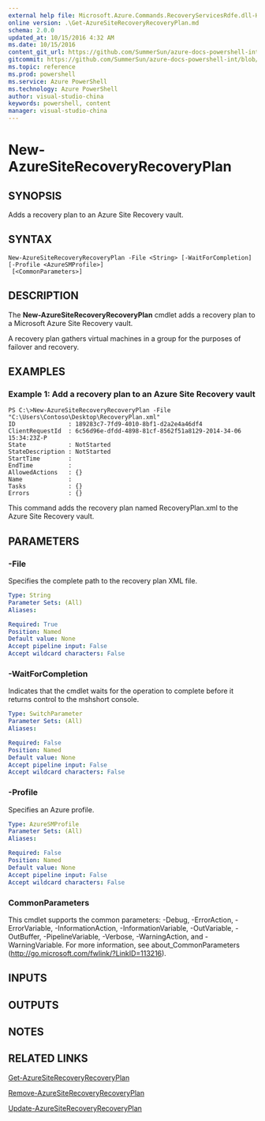 ```yaml
---
external help file: Microsoft.Azure.Commands.RecoveryServicesRdfe.dll-Help.xml
online version: .\Get-AzureSiteRecoveryRecoveryPlan.md
schema: 2.0.0
updated_at: 10/15/2016 4:32 AM
ms.date: 10/15/2016
content_git_url: https://github.com/SummerSun/azure-docs-powershell-int/blob/master/azureps-cmdlets-docs/ServiceManagement/Azure.SiteRecovery/v1.0/CmdletMDs/New-AzureSiteRecoveryRecoveryPlan.md
gitcommit: https://github.com/SummerSun/azure-docs-powershell-int/blob/1bfd8e268acfc1799ad3f17c5a982578f54443cf/azureps-cmdlets-docs/ServiceManagement/Azure.SiteRecovery/v1.0/CmdletMDs/New-AzureSiteRecoveryRecoveryPlan.md
ms.topic: reference
ms.prod: powershell
ms.service: Azure PowerShell
ms.technology: Azure PowerShell
author: visual-studio-china
keywords: powershell, content
manager: visual-studio-china
---
```


# New-AzureSiteRecoveryRecoveryPlan

## SYNOPSIS
Adds a recovery plan to an Azure Site Recovery vault.

## SYNTAX

```
New-AzureSiteRecoveryRecoveryPlan -File <String> [-WaitForCompletion] [-Profile <AzureSMProfile>]
 [<CommonParameters>]
```

## DESCRIPTION
The **New-AzureSiteRecoveryRecoveryPlan** cmdlet adds a recovery plan to a Microsoft Azure Site Recovery vault.

A recovery plan gathers virtual machines in a group for the purposes of failover and recovery.

## EXAMPLES

### Example 1: Add a recovery plan to an Azure Site Recovery vault
```
PS C:\>New-AzureSiteRecoveryRecoveryPlan -File "C:\Users\Contoso\Desktop\RecoveryPlan.xml"
ID               : 189283c7-7fd9-4010-8bf1-d2a2e4a46df4
ClientRequestId  : 6c56d96e-dfdd-4898-81cf-8562f51a8129-2014-34-06 15:34:23Z-P
State            : NotStarted
StateDescription : NotStarted
StartTime        : 
EndTime          : 
AllowedActions   : {}
Name             : 
Tasks            : {}
Errors           : {}
```

This command adds the recovery plan named RecoveryPlan.xml to the Azure Site Recovery vault.

## PARAMETERS

### -File
Specifies the complete path to the recovery plan XML file.

```yaml
Type: String
Parameter Sets: (All)
Aliases: 

Required: True
Position: Named
Default value: None
Accept pipeline input: False
Accept wildcard characters: False
```

### -WaitForCompletion
Indicates that the cmdlet waits for the operation to complete before it returns control to the mshshort console.

```yaml
Type: SwitchParameter
Parameter Sets: (All)
Aliases: 

Required: False
Position: Named
Default value: None
Accept pipeline input: False
Accept wildcard characters: False
```

### -Profile
Specifies an Azure profile.

```yaml
Type: AzureSMProfile
Parameter Sets: (All)
Aliases: 

Required: False
Position: Named
Default value: None
Accept pipeline input: False
Accept wildcard characters: False
```

### CommonParameters
This cmdlet supports the common parameters: -Debug, -ErrorAction, -ErrorVariable, -InformationAction, -InformationVariable, -OutVariable, -OutBuffer, -PipelineVariable, -Verbose, -WarningAction, and -WarningVariable. For more information, see about_CommonParameters (http://go.microsoft.com/fwlink/?LinkID=113216).

## INPUTS

## OUTPUTS

## NOTES

## RELATED LINKS

[Get-AzureSiteRecoveryRecoveryPlan](.\Get-AzureSiteRecoveryRecoveryPlan.md)

[Remove-AzureSiteRecoveryRecoveryPlan](.\Remove-AzureSiteRecoveryRecoveryPlan.md)

[Update-AzureSiteRecoveryRecoveryPlan](.\Update-AzureSiteRecoveryRecoveryPlan.md)

